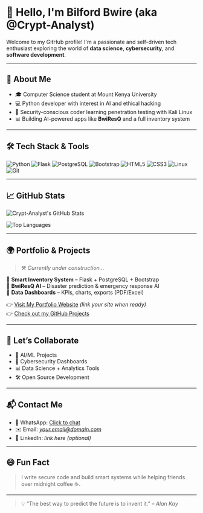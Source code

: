 # 👋 Hello, I'm Bilford Bwire (aka @Crypt-Analyst)

Welcome to my GitHub profile! I'm a passionate and self-driven tech enthusiast exploring the world of **data science**, **cybersecurity**, and **software development**.

---

## 🚀 About Me

- 🎓 Computer Science student at Mount Kenya University  
- 💻 Python developer with interest in AI and ethical hacking  
- 🔐 Security-conscious coder learning penetration testing with Kali Linux  
- 📊 Building AI-powered apps like **BwiResQ** and a full inventory system

---

## 🛠️ Tech Stack & Tools

![Python](https://img.shields.io/badge/-Python-3776AB?style=flat&logo=python&logoColor=white)
![Flask](https://img.shields.io/badge/-Flask-000000?style=flat&logo=flask)
![PostgreSQL](https://img.shields.io/badge/-PostgreSQL-336791?style=flat&logo=postgresql&logoColor=white)
![Bootstrap](https://img.shields.io/badge/-Bootstrap-563D7C?style=flat&logo=bootstrap)
![HTML5](https://img.shields.io/badge/-HTML5-E34F26?style=flat&logo=html5&logoColor=white)
![CSS3](https://img.shields.io/badge/-CSS3-1572B6?style=flat&logo=css3)
![Linux](https://img.shields.io/badge/-Linux-FCC624?style=flat&logo=linux&logoColor=black)
![Git](https://img.shields.io/badge/-Git-F05032?style=flat&logo=git&logoColor=white)

---

## 📈 GitHub Stats

![Crypt-Analyst's GitHub Stats](https://github-readme-stats.vercel.app/api?username=Crypt-Analyst&show_icons=true&theme=react&hide_rank=false)

![Top Languages](https://github-readme-stats.vercel.app/api/top-langs/?username=Crypt-Analyst&layout=compact&theme=react)

---

## 🌍 Portfolio & Projects

> ⚒️ *Currently under construction...*

🚧 **Smart Inventory System** – Flask + PostgreSQL + Bootstrap  
🤖 **BwiResQ AI** – Disaster prediction & emergency response AI  
🧮 **Data Dashboards** – KPIs, charts, exports (PDF/Excel)

👉 [Visit My Portfolio Website](#) *(link your site when ready)*  
👉 [Check out my GitHub Projects](https://github.com/Crypt-Analyst)

---

## 🤝 Let’s Collaborate

- 🧠 AI/ML Projects
- 🔐 Cybersecurity Dashboards
- 📊 Data Science + Analytics Tools
- 🛠️ Open Source Development

---

## 📬 Contact Me

- 📱 WhatsApp: [Click to chat](https://wa.me/254701482108)
- ✉️ Email: *your.email@domain.com*
- 🔗 LinkedIn: *link here (optional)*

---

## 😄 Fun Fact

> I write secure code and build smart systems while helping friends over midnight coffee ☕.

---

> 💡 “The best way to predict the future is to invent it.” – *Alan Kay*
